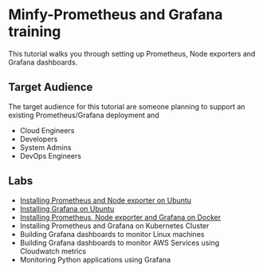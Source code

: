 # Minfy-Prometheus and Grafana training
This tutorial walks you through setting up Prometheus, Node exporters and Grafana dashboards.
## Target Audience
The target audience for this tutorial are someone planning to support an existing Prometheus/Grafana deployment and 

 - Cloud Engineers
 - Developers
 - System Admins
 - DevOps Engineers
 ## Labs
 
 - [Installing Prometheus and Node exporter on Ubuntu](https://github.com/bharathalleni/minfy-training/blob/master/docs/prometheus.md)
 - [Installing Grafana on Ubuntu](https://github.com/bharathalleni/minfy-training/blob/master/docs/grafana.md)
 - [Installing Prometheus, Node exporter and Grafana on Docker](https://github.com/bharathalleni/minfy-training/blob/master/docs/prometheus-and-grafana-on-docker.md)
 - Installing Prometheus and Grafana on Kubernetes Cluster
 - Building Grafana dashboards to monitor Linux machines
 - Building Grafana dashboards to monitor AWS Services using Cloudwatch metrics
 - Monitoring Python applications using Grafana 

